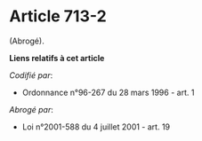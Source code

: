 # Article 713-2

(Abrogé).

**Liens relatifs à cet article**

_Codifié par_:

  - Ordonnance n°96-267 du 28 mars 1996 - art. 1

_Abrogé par_:

  - Loi n°2001-588 du 4 juillet 2001 - art. 19
